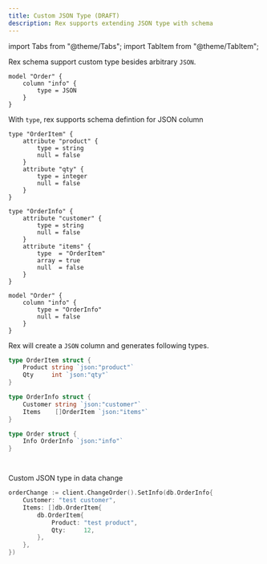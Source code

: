```yaml
---
title: Custom JSON Type (DRAFT)
description: Rex supports extending JSON type with schema
---
```


import Tabs from "@theme/Tabs";
import TabItem from "@theme/TabItem";

Rex schema support custom type besides arbitrary `JSON`.

```hcl
model "Order" {
    column "info" {
        type = JSON
    }
}
```

With `type`, rex supports schema defintion for JSON column

```hcl
type "OrderItem" {
    attribute "product" {
        type = string
        null = false
    }
    attribute "qty" {
        type = integer
        null = false
    }
}

type "OrderInfo" {
    attribute "customer" {
        type = string
        null = false
    }
    attribute "items" {
        type  = "OrderItem"
        array = true
        null  = false
    }
}

model "Order" {
    column "info" {
        type = "OrderInfo"
        null = false
    }
}
```

Rex will create a `JSON` column and generates following types.

<Tabs groupId="generator">
  <TabItem value="go" label="Go" default>

```go
type OrderItem struct {
    Product string `json:"product"`
    Qty     int `json:"qty"`
}

type OrderInfo struct {
    Customer string `json:"customer"`
    Items    []OrderItem `json:"items"`
}

type Order struct {
    Info OrderInfo `json:"info"`
}
```

  </TabItem>
  <TabItem value="java" label="Java">

```java

```

  </TabItem>
  <TabItem value="typescript" label="TypeScript">

```typescript

```

  </TabItem>
</Tabs>

Custom JSON type in data change

<Tabs groupId="generator">
  <TabItem value="go" label="Go" default>

```go
orderChange := client.ChangeOrder().SetInfo(db.OrderInfo{
    Customer: "test customer",
    Items: []db.OrderItem{
        db.OrderItem{
            Product: "test product",
            Qty:     12,
        },
    },
})
```

  </TabItem>
  <TabItem value="java" label="Java">

```java

```

  </TabItem>
  <TabItem value="typescript" label="TypeScript">

```typescript

```

  </TabItem>
</Tabs>
